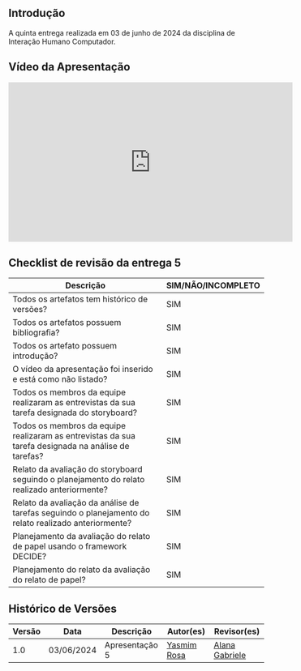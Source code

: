 ## Introdução
A quinta entrega realizada em 03 de junho de 2024 da disciplina de Interação Humano Computador.

## Vídeo da Apresentação

<iframe width="560" height="315" src="https://www.youtube.com/embed/OuacQK_ESQc?si=me_SspBI-GqSJH9b" title="YouTube video player" frameborder="0" allow="accelerometer; autoplay; clipboard-write; encrypted-media; gyroscope; picture-in-picture; web-share" referrerpolicy="strict-origin-when-cross-origin" allowfullscreen></iframe>

## Checklist de revisão da entrega 5
| Descrição | SIM/NÃO/INCOMPLETO |
| --- | --- |
| Todos os artefatos tem histórico de versões? | SIM |
| Todos os artefatos possuem bibliografia? | SIM  |
| Todos os artefato possuem introdução? | SIM  |
| O vídeo da apresentação foi inserido e está como não listado? | SIM |
| Todos os membros da equipe realizaram as entrevistas da sua tarefa designada do storyboard? | SIM |
| Todos os membros da equipe realizaram as entrevistas da sua tarefa designada na análise de tarefas? | SIM |
| Relato da avaliação do storyboard seguindo o planejamento do relato realizado anteriormente? | SIM  |
| Relato da avaliação da análise de tarefas seguindo o planejamento do relato realizado anteriormente? | SIM |
| Planejamento da avaliação do relato de papel usando o framework DECIDE? | SIM  |
| Planejamento do relato da avaliação do relato de papel? | SIM  |


## Histórico de Versões

| Versão |    Data    | Descrição                     | Autor(es)                                          | Revisor(es) |
| ------ | :--------: | ----------------------------- | -------------------------------------------------- | ----------- |
| 1.0    | 03/06/2024 | Apresentação 5 |  [Yasmim Rosa](https://github.com/yaskisoba) | [Alana Gabriele](https://github.com/alanagabriele) |
